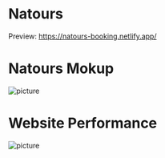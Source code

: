 # Natours

Preview: https://natours-booking.netlify.app/

# Natours Mokup
![picture](https://i.ibb.co/q1QW0Qg/natours-mokup.jpg)

# Website Performance
![picture](https://i.ibb.co/zbN0v1m/natours-test-performance.png)
